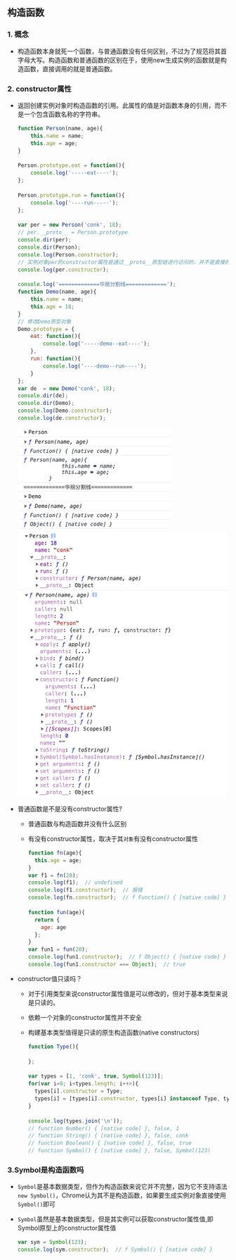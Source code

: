 ## 构造函数

### 1. 概念
  - 构造函数本身就死一个函数，与普通函数没有任何区别，不过为了规范将其首字母大写。构造函数和普通函数的区别在于，使用new生成实例的函数就是构造函数，直接调用的就是普通函数。


### 2. constructor属性
  - 返回创建实例对象时构造函数的引用。此属性的值是对函数本身的引用，而不是一个包含函数名称的字符串。

    ```javascript
    function Person(name, age){
        this.name = name;
        this.age = age;
    }

    Person.prototype.eat = function(){
        console.log('-----eat----');
    };
    
    Person.prototype.run = function(){
        console.log('----run-----');
    };

    var per = new Person('conk', 18);
    // per.__proto__ = Person.prototype
    console.dir(per);
    console.dir(Person);
    console.log(Person.constructor); 
    // 实例对象per的constructor属性是通过__proto__原型链进行访问的，并不是直接的per实例对象的属性
    console.log(per.constructor);  

    console.log('=============华丽分割线=============');
    function Demo(name, age){
        this.name = name;
        this.age = 18;
    }
    // 修改Demo原型对象
    Demo.prototype = {
        eat: function(){
            console.log('-----demo--eat----');
        },
        run: function(){
            console.log('----demo--run----');
        }
    };
    var de  = new Demo('conk', 18);
    console.dir(de);
    console.dir(Demo);
    console.log(Demo.constructor);
    console.log(de.constructor);
    ```
      ![constructor结果图](./image/constructor结果图.png)  
      ![constructor属性图](./image/constructor属性.png)  
  
  - 普通函数是不是没有constructor属性?
    
    -  普通函数与构造函数并没有什么区别

    - 有没有constructor属性，取决于其``对象``有没有constructor属性

      ```javascript
      function fn(age){
        this.age = age;
      }
      var f1 = fn(20);
      console.log(f1);  // undefined
      console.log(f1.constructor);  // 报错
      console.log(fn.constructor);  // f Function() { [native code] }

      function fun(age){
        return {
          age: age
        };
      }
      var fun1 = fun(20);
      console.log(fun1.constructor);  // f Object() { [native code] }
      console.log(fun1.constructor === Object);  // true
      ```
  
  - constructor值只读吗？

    - 对于引用类型来说constructor属性值是可以修改的，但对于基本类型来说是只读的。
    
    - 依赖一个对象的constructor属性并不安全
    
    - 构建基本类型值得是只读的原生构造函数(native constructors)

      ```js
      function Type(){

      };

      var types = [1, 'conk', true, Symbol(123)];
      for(var i=0; i<types.length; i++>){
        types[i].constructor = Type;
        types[i] = [types[i].constructor, types[i] instanceof Type, types[i].toString()];
      }

      console.log(types.join('\n'));
      // function Number() { [native code] }, false, 1
      // function String() { [native code] }, false, conk
      // function Boolean() { [native code] }, false, true
      // function Symbol() { [native code] }, false, Symbol(123)
      ```

### 3.Symbol是构造函数吗
  - ``Symbol``是基本数据类型，但作为构造函数来说它并不完整，因为它不支持语法``new Symbol()``，Chrome认为其不是构造函数，如果要生成实例对象直接使用``Symbol()``即可

  - ``Symbol``虽然是基本数据类型，但是其实例可以获取constructor属性值,即Symbol原型上的constructor属性值
  
    ```js
    var sym = Symbol(123);
    console.log(sym.constructor);  // f Symbol() { [native code] }
    ```

  
